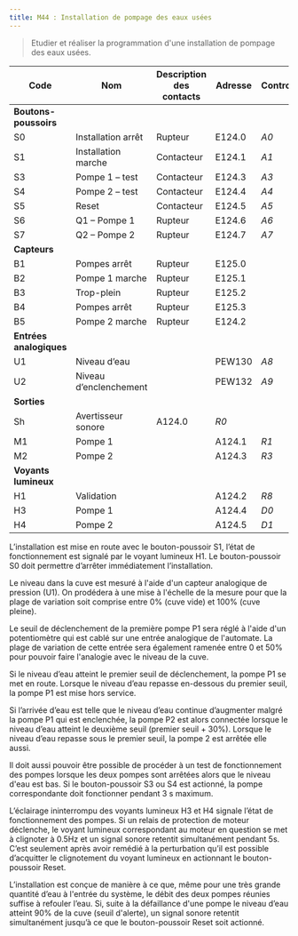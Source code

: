 ```yaml
---
title: M44 : Installation de pompage des eaux usées
---
```


> Etudier et réaliser la programmation d'une installation de pompage des eaux usées.

Code|Nom|Description des contacts|Adresse|Controllino
|---|---|---|---|---|
|**Boutons-poussoirs**|||
S0|Installation arrêt |Rupteur   |E124.0|*A0*
S1|Installation marche|Contacteur|E124.1|*A1*
S3|Pompe 1 – test     |Contacteur|E124.3|*A3*
S4|Pompe 2 – test     |Contacteur|E124.4|*A4*
S5|Reset              |Contacteur|E124.5|*A5*
S6|Q1 – Pompe 1       |Rupteur   |E124.6|*A6*
S7|Q2 – Pompe 2       |Rupteur   |E124.7|*A7*
|**Capteurs**|||
B1|Pompes arrêt       |Rupteur|E125.0|
B2|Pompe 1 marche     |Rupteur|E125.1|
B3|Trop-plein         |Rupteur|E125.2|
B4|Pompes arrêt       |Rupteur|E125.3|
B5|Pompe 2 marche     |Rupteur|E124.2|
|**Entrées analogiques**|||
U1|Niveau d’eau          ||PEW130|*A8*
U2|Niveau d’enclenchement||PEW132|*A9*
|**Sorties**|||
Sh|Avertisseur sonore|A124.0|*R0*
M1|Pompe 1||A124.1   |*R1*
M2|Pompe 2||A124.3   |*R3*
|**Voyants lumineux**|||
H1|Validation||A124.2|*R8*
H3|Pompe 1||A124.4   |*D0*
H4|Pompe 2||A124.5   |*D1*


L’installation est mise en route avec le bouton-poussoir S1, l’état de fonctionnement est signalé par le voyant lumineux H1. Le bouton-poussoir S0 doit permettre d’arrêter immédiatement l’installation.

Le niveau dans la cuve est mesuré à l'aide d'un capteur analogique de pression (U1). On prodédera à une mise à l'échelle de la mesure pour que la plage de variation soit comprise entre 0% (cuve vide) et 100% (cuve pleine).

Le seuil de déclenchement de la première pompe P1 sera réglé à l'aide d'un potentiomètre qui est cablé sur une entrée analogique de l'automate. La plage de variation de cette entrée sera également ramenée entre 0 et 50% pour pouvoir faire l'analogie avec le niveau de la cuve.



Si le niveau d’eau atteint le premier seuil de déclenchement, la pompe P1 se met en route. Lorsque le niveau d’eau repasse en-dessous du premier seuil, la pompe P1 est mise hors service.

Si l’arrivée d’eau est telle que le niveau d’eau continue d’augmenter malgré la pompe P1 qui est enclenchée, la pompe P2 est alors connectée lorsque le niveau d’eau atteint le deuxième seuil (premier seuil + 30%). Lorsque le niveau d’eau repasse sous le premier seuil, la pompe 2 est arrêtée elle aussi.

Il doit aussi pouvoir être possible de procéder à un test de fonctionnement des pompes lorsque les deux pompes sont arrêtées alors que le niveau d'eau est bas. Si le bouton-poussoir S3 ou S4 est actionné, la pompe correspondante doit fonctionner pendant 3 s maximum.

L’éclairage ininterrompu des voyants lumineux H3 et H4 signale l’état de fonctionnement des pompes. Si un relais de protection de moteur déclenche, le voyant lumineux correspondant au moteur en question se met à clignoter à 0.5Hz et un signal sonore retentit simultanément pendant 5s. C’est seulement après avoir remédié à la perturbation qu’il est possible d’acquitter le clignotement du voyant lumineux en actionnant le bouton-poussoir Reset.

L’installation est conçue de manière à ce que, même pour une très grande quantité d’eau à l'entrée du système, le débit des deux pompes réunies suffise à refouler l’eau. Si, suite à la défaillance d'une pompe le niveau d’eau atteint 90% de la cuve (seuil d'alerte), un signal sonore retentit simultanément jusqu’à ce que le bouton-poussoir Reset soit actionné.
